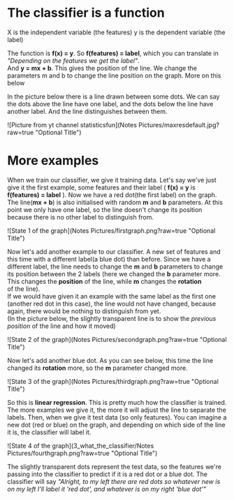 # The classifier is a function
X is the independent variable (the features)
y is the dependent variable (the label)

The function is **f(x) = y**. So **f(features) = label**, which you can translate in *"Depending on the features we get the label"*.<br /> 
And **y = mx + b**. This gives the position of the line. We change the parameters m and b to change the line position on the graph. More on this below

In the picture below there is a line drawn between some dots. We can say the dots above the line have one label, and the dots below the line have another label. And the line distinguishes between them.

![Picture from yt channel statisticsfun](Notes Pictures/maxresdefault.jpg?raw=true "Optional Title")

# More examples

When we train our classifier, we give it training data. Let's say we've just give it the first example, some features and their label ( **f(x) = y** is **f(features) = label** ). Now we have a red dot(the first label) on the graph. The line(**mx + b**) is also initialised with random **m** and **b** parameters. At this point we only have one label, so the line doesn't change its position because there is no other label to distinguish from.

![State 1 of the graph](Notes Pictures/firstgraph.png?raw=true "Optional Title")

Now let's add another example to our classifier. A new set of features and this time with a different label(a blue dot) than before. Since we have a different label, the line needs to change the **m** and **b** parameters to change its position between the 2 labels (here we changed the **b** parameter more. This changes the **position** of the line, while **m** changes the **rotation** <br />of the line).<br />
If we would have given it an example with the same label as the first one (another red dot in this case), the line would not have changed, because again, there would be nothing to distinguish from yet.<br />
(In the picture below, the slightly transparent line is to show the *previous position* of the line and how it moved)

![State 2 of the graph](Notes Pictures/secondgraph.png?raw=true "Optional Title")

Now let's add another blue dot. As you can see below, this time the line changed its **rotation** more, so the **m** parameter changed more.

![State 3 of the graph](Notes Pictures/thirdgraph.png?raw=true "Optional Title")

So this is **linear regression**. This is pretty much how the classifier is trained. The more examples we give it, the more it will adjust the line to separate the labels. Then, when we give it test data (so only features). You can imagine a new dot (red or blue) on the graph, and depending on which side of the line it is, the classifier will label it.

![State 4 of the graph](3_what_the_classifier/Notes Pictures/fourthgraph.png?raw=true "Optional Title")

The slightly transparent dots represent the test data, so the features we're passing into the classifier to predict if it is a red dot or a blue dot. The classifier will say *"Alright, to my left there are red dots so whatever new is on my left I'll label it 'red dot', and whatever is on my right 'blue dot'"*

